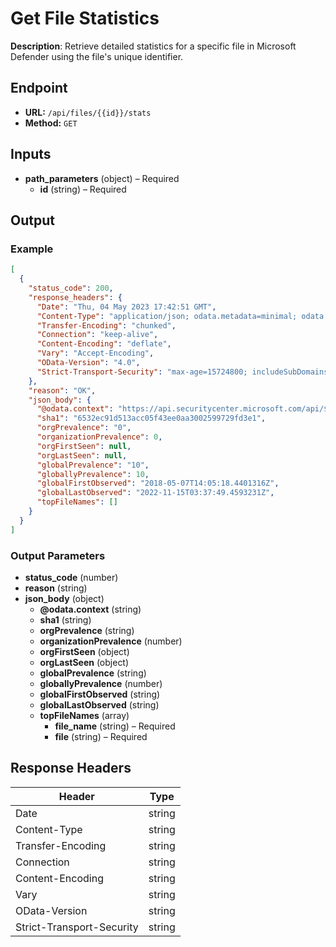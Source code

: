 # Get File Statistics

**Description**: Retrieve detailed statistics for a specific file in Microsoft Defender using the file's unique identifier.

## Endpoint

- **URL:** `/api/files/{{id}}/stats`
- **Method:** `GET`
## Inputs

- **path_parameters** (object) – Required
  - **id** (string) – Required
## Output

### Example

```json
[
  {
    "status_code": 200,
    "response_headers": {
      "Date": "Thu, 04 May 2023 17:42:51 GMT",
      "Content-Type": "application/json; odata.metadata=minimal; odata.streaming=true; charset=utf-8",
      "Transfer-Encoding": "chunked",
      "Connection": "keep-alive",
      "Content-Encoding": "deflate",
      "Vary": "Accept-Encoding",
      "OData-Version": "4.0",
      "Strict-Transport-Security": "max-age=15724800; includeSubDomains"
    },
    "reason": "OK",
    "json_body": {
      "@odata.context": "https://api.securitycenter.microsoft.com/api/$metadata#microsoft.windowsDefenderATP.api.InOrgFileStats",
      "sha1": "6532ec91d513acc05f43ee0aa3002599729fd3e1",
      "orgPrevalence": "0",
      "organizationPrevalence": 0,
      "orgFirstSeen": null,
      "orgLastSeen": null,
      "globalPrevalence": "10",
      "globallyPrevalence": 10,
      "globalFirstObserved": "2018-05-07T14:05:18.4401316Z",
      "globalLastObserved": "2022-11-15T03:37:49.4593231Z",
      "topFileNames": []
    }
  }
]
```
### Output Parameters

- **status_code** (number)
- **reason** (string)
- **json_body** (object)
  - **@odata.context** (string)
  - **sha1** (string)
  - **orgPrevalence** (string)
  - **organizationPrevalence** (number)
  - **orgFirstSeen** (object)
  - **orgLastSeen** (object)
  - **globalPrevalence** (string)
  - **globallyPrevalence** (number)
  - **globalFirstObserved** (string)
  - **globalLastObserved** (string)
  - **topFileNames** (array)
    - **file_name** (string) – Required
    - **file** (string) – Required
## Response Headers

| Header | Type |
|--------|------|
| Date | string |
| Content-Type | string |
| Transfer-Encoding | string |
| Connection | string |
| Content-Encoding | string |
| Vary | string |
| OData-Version | string |
| Strict-Transport-Security | string |